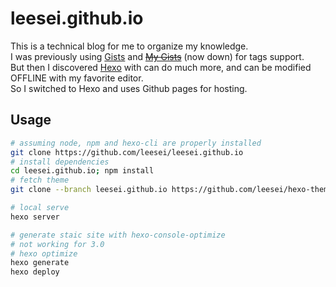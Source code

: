 # leesei.github.io

This is a technical blog for me to organize my knowledge.  
I was previously using [Gists](https://gist.github.com/) and ~~[My Gists](https://www.mygists.info/)~~ (now down) for tags support.  
But then I discovered [Hexo](http://hexo.io/) with can do much more, and can be modified OFFLINE with my favorite editor.  
So I switched to Hexo and uses Github pages for hosting.

## Usage

```sh
# assuming node, npm and hexo-cli are properly installed
git clone https://github.com/leesei/leesei.github.io
# install dependencies
cd leesei.github.io; npm install
# fetch theme
git clone --branch leesei.github.io https://github.com/leesei/hexo-theme-codeland.git themes/codeland

# local serve
hexo server

# generate staic site with hexo-console-optimize 
# not working for 3.0
# hexo optimize
hexo generate
hexo deploy
```
